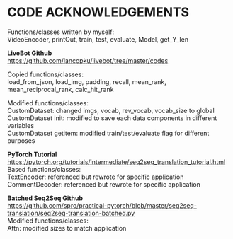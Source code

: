 # **CODE ACKNOWLEDGEMENTS**

Functions/classes written by myself:<br />
VideoEncoder, printOut, train, test, evaluate, Model, get_Y_len

**LiveBot Github**<br />
https://github.com/lancopku/livebot/tree/master/codes<br />

Copied functions/classes: <br />
load_from_json, load_img, padding, recall, mean_rank, mean_reciprocal_rank, calc_hit_rank

Modified functions/classes: <br />
CustomDataset: changed imgs, vocab, rev_vocab, vocab_size to global <br />
CustomDataset init: modified to save each data components in different variables <br />
CustomDataset getitem: modified train/test/evaluate flag for different purposes <br />

**PyTorch Tutorial**<br />
https://pytorch.org/tutorials/intermediate/seq2seq_translation_tutorial.html<br />
Based functions/classes: <br />
TextEncoder: referenced but rewrote for specific application <br />
CommentDecoder: referenced but rewrote for specific application <br />

**Batched Seq2Seq Github**<br />
https://github.com/spro/practical-pytorch/blob/master/seq2seq-translation/seq2seq-translation-batched.py <br />
Modified functions/classes: <br />
Attn: modified sizes to match application
